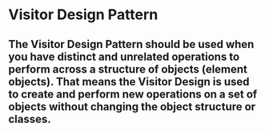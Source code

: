 ﻿# Visitor Design Pattern

## The Visitor Design Pattern should be used when you have distinct and unrelated operations to perform across a structure of objects (element objects). That means the Visitor Design is used to create and perform new operations on a set of objects without changing the object structure or classes.
